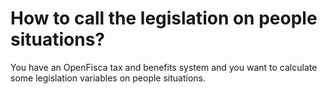 # How to call the legislation on people situations?

You have an OpenFisca tax and benefits system and you want to calculate some legislation variables on people situations.



